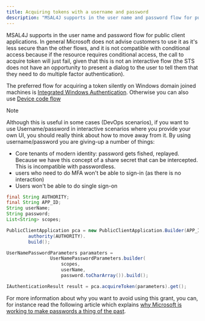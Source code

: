```yaml
---
title: Acquiring tokens with a username and password
description: "MSAL4J supports in the user name and password flow for public client applications."
---
```


MSAL4J supports in the user name and password flow for public client applications. In general Microsoft does not advise customers to use it as it's less secure than the other flows, and it is not compatible with conditional access because if the resource requires conditional access, the call to acquire token will just fail, given that this is not an interactive flow (the STS does not have an opportunity to present a dialog to the user to tell them that they need to do multiple factor authentication).

The preferred flow for acquiring a token silently on Windows domain joined machines is [Integrated Windows Authentication](./integrated-windows-authentication.md). Otherwise you can also use [Device code flow](../getting-started/device-code-flow.md)

> [!NOTE]
> Although this is useful in some cases (DevOps scenarios), if you want to use Username/password in interactive scenarios where you provide your own UI, you should really think about how to move away from it. By using username/password you are giving-up a number of things:
> - Core tenants of modern identity: password gets fished, replayed. Because we have this concept of a share secret that can be intercepted.
> This is incompatible with passwordless.
> - users who need to do MFA won't be able to sign-in (as there is no interaction)
> - Users won't be able to do single sign-on

```java
final String AUTHORITY;
final String APP_ID;
String userName;
String password;
List<String> scopes;

PublicClientApplication pca = new PublicClientApplication.Builder(APP_ID).
        authority(AUTHORITY).
        build();

UserNamePasswordParameters paramaters = 
                UserNamePasswordParameters.builder(
                    scopes,
                    userName,
                    password.toCharArray()).build();

IAuthenticationResult result = pca.acquireToken(parameters).get();
```

For more information about why you want to avoid using this grant, you can, for instance read the following article which explains [why Microsoft is working to make passwords a thing of the past](https://news.microsoft.com/features/whats-solution-growing-problem-passwords-says-microsoft/).
